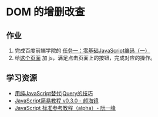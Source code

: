 # DOM 的增删改查
## 作业
1. 完成百度前端学院的 [任务一：零基础JavaScript编码（一）](http://ife.baidu.com/course/detail/id/93)
1. 给[这个页面](task.html) 加 js，满足点击页面上的按钮，完成对应的操作。

## 学习资源
* [用纯JavaScript替代jQuery的技巧](http://netsmell.com/post/you-do-not-need-jquery.html)
* [JavaScript简易教程 v0.3.0 - 颜海镜](http://yanhaijing.com/basejs/)
* [JavaScript 标准参考教程（alpha）- 阮一峰](http://javascript.ruanyifeng.com/)